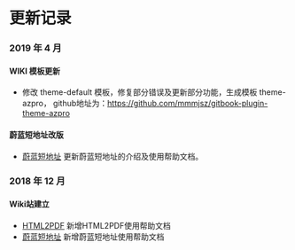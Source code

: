 # 更新记录   


### 2019 年 4 月   
 
#### WIKI 模板更新

- 修改 theme-default 模板，修复部分错误及更新部分功能，生成模板 theme-azpro， github地址为：https://github.com/mmmjsz/gitbook-plugin-theme-azpro

#### 蔚蓝短地址改版

- [蔚蓝短地址](azurl/intro.md) 更新蔚蓝短地址的介绍及使用帮助文档。

### 2018 年 12 月   
 
#### Wiki站建立

- [HTML2PDF](HTML2PDF/intro.md) 新增HTML2PDF使用帮助文档
- [蔚蓝短地址](azurl/intro.md) 新增蔚蓝短地址使用帮助文档
